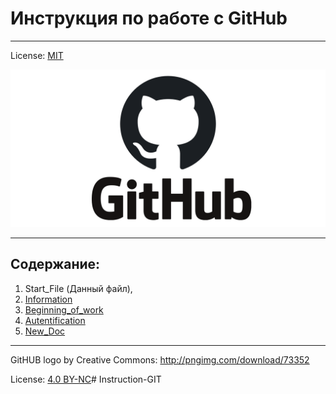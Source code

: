 # Инструкция по работе с GitHub 
---

License: [MIT](./license.md)

![logo](logo.png)

---

## Содержание:

 1. Start_File (Данный файл),
 2. [Information](./ShortInfo.md)
 3. [Beginning_of_work](./Bow.md)
 4. [Autentification](./Autentification.md)
 5. [New_Doc]()
---
GitHUB logo by Creative Commons: http://pngimg.com/download/73352

License: [4.0 BY-NC](https://creativecommons.org/licenses/by-nc/4.0/)# Instruction-GIT
